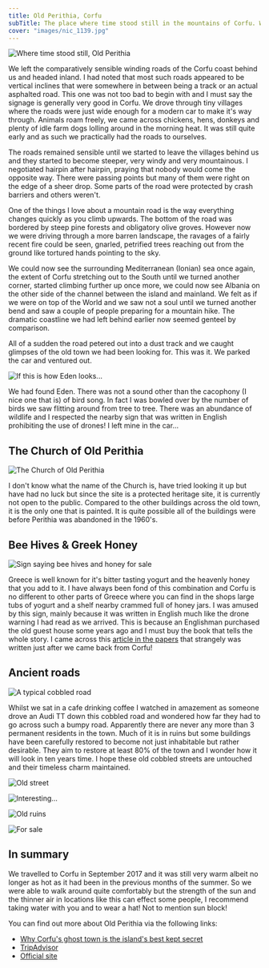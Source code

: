 ```yaml
---
title: Old Perithia, Corfu
subTitle: The place where time stood still in the mountains of Corfu. We take you on a journey into the heart of the island.
cover: "images/nic_1139.jpg"
---
```

![Where time stood still, Old Perithia](images/NIC_1113.jpg)

We left the comparatively sensible winding roads of the Corfu coast behind us and headed inland. I had noted that most such roads appeared to be vertical inclines that were somewhere in between being a track or an actual asphalted road. This one was not too bad to begin with and I must say the signage is generally very good in Corfu. We drove through tiny villages where the roads were just wide enough for a modern car to make it's way through. Animals roam freely, we came across chickens, hens, donkeys and plenty of idle farm dogs lolling around in the morning heat. It was still quite early and as such we practically had the roads to ourselves.

The roads remained sensible until we started to leave the villages behind us and they started to become steeper, very windy and very mountainous. I negotiated hairpin after hairpin, praying that nobody would come the opposite way. There were passing points but many of them were right on the edge of a sheer drop. Some parts of the road were protected by crash barriers and others weren't.

One of the things I love about a mountain road is the way everything changes quickly as you climb upwards. The bottom of the road was bordered by steep pine forests and obligatory olive groves. However now we were driving through a more barren landscape, the ravages of a fairly recent fire could be seen, gnarled, petrified trees reaching out from the ground like tortured hands pointing to the sky.

We could now see the surrounding Mediterranean (Ionian) sea once again, the extent of Corfu stretching out to the South until we turned another corner, started climbing further up once more, we could now see Albania on the other side of the channel between the island and mainland. We felt as if we were on top of the World and we saw not a soul until we turned another bend and saw a couple of people preparing for a mountain hike. The dramatic coastline we had left behind earlier now seemed genteel by comparison.

All of a sudden the road petered out into a dust track and we caught glimpses of the old town we had been looking for. This was it. We parked the car and ventured out.

![If this is how Eden looks...](images/NIC_1129.jpg)

We had found Eden. There was not a sound other than the cacophony (I nice one that is) of bird song. In fact I was bowled over by the number of birds we saw flitting around from tree to tree. There was an abundance of wildlife and I respected the nearby sign that was written in English prohibiting the use of drones! I left mine in the car...

## The Church of Old Perithia

![The Church of Old Perithia](images/nic_1139.jpg)

I don't know what the name of the Church is, have tried looking it up but have had no luck but since the site is a protected heritage site, it is currently not open to the public. Compared to the other buildings across the old town, it is the only one that is painted. It is quite possible all of the buildings were before Perithia was abandoned in the 1960's.

## Bee Hives & Greek Honey

![Sign saying bee hives and honey for sale](images/nic_1140.jpg)

Greece is well known for it's bitter tasting yogurt and the heavenly honey that you add to it. I have always been fond of this combination and Corfu is no different to other parts of Greece where you can find in the shops large tubs of yogurt and a shelf nearby crammed full of honey jars. I was amused by this sign, mainly because it was written in English much like the drone warning I had read as we arrived. This is because an Englishman purchased the old guest house some years ago and I must buy the book that tells the whole story. I came across this [article in the papers](http://www.independent.co.uk/travel/europe/old-perithia-corfu-abandoned-village-ghost-town-greece-off-radar-secret-travel-a7955811.html) that strangely was written just after we came back from Corfu!

## Ancient roads

![A typical cobbled road](images/NIC_1147.jpg)

Whilst we sat in a cafe drinking coffee I watched in amazement as someone drove an Audi TT down this cobbled road and wondered how far they had to go across such a bumpy road. Apparently there are never any more than 3 permanent residents in the town. Much of it is in ruins but some buildings have been carefully restored to become not just inhabitable but rather desirable. They aim to restore at least 80% of the town and I wonder how it will look in ten years time. I hope these old cobbled streets are untouched and their timeless charm maintained.

![Old street](images/NIC_1126.jpg)

![Interesting...](images/NIC_1107.jpg)

![Old ruins](images/NIC_1108.jpg)

![For sale](images/NIC_1104.jpg)

## In summary

We travelled to Corfu in September 2017 and it was still very warm albeit no longer as hot as it had been in the previous months of the summer. So we were able to walk around quite comfortably but the strength of the sun and the thinner air in locations like this can effect some people, I recommend taking water with you and to wear a hat! Not to mention sun block!

You can find out more about Old Perithia via the following links:

- [Why Corfu's ghost town is the island's best kept secret](http://www.independent.co.uk/travel/europe/old-perithia-corfu-abandoned-village-ghost-town-greece-off-radar-secret-travel-a7955811.html)
- [TripAdvisor](https://www.tripadvisor.co.uk/Attraction_Review-g189458-d2294853-Reviews-Old_Perithia-Corfu_Ionian_Islands.html)
- [Official site](http://www.old-perithia.com/)
